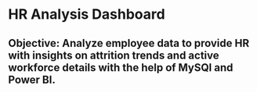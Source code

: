 # HR Analysis Dashboard
## Objective: Analyze employee data to provide HR with insights on attrition trends and active workforce details with the help of MySQl and Power BI.
